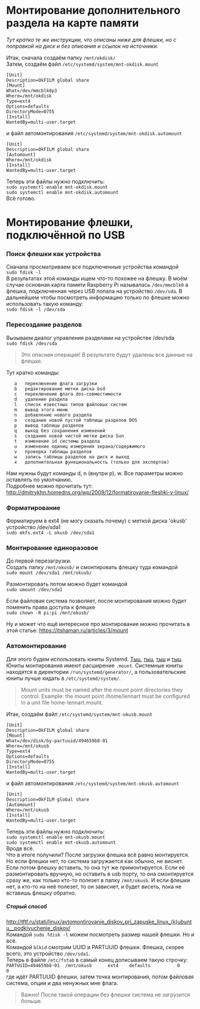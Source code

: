 # Монтирование дополнительного раздела на карте памяти

_Тут кратко те же инструкции, что описаны ниже для флешки, но с поправкой на диск и без описания и ссылок на источники._  

Итак, сначала создаём папку `/mnt/okdisk/`  
Затем, создаём файл `/etc/systemd/system/mnt-okdisk.mount`  
```
[Unit]
Description=OkFILM global share
[Mount]
What=/dev/mmcblk0p3
Where=/mnt/okdisk
Type=ext4
Options=defaults
DirectoryMode=0755
[Install]
WantedBy=multi-user.target
```
и файл автомонтирования `/etc/systemd/system/mnt-okdisk.automount`  
```
[Unit]
Description=OkFILM global share
[Automount]
Where=/mnt/okdisk
[Install]
WantedBy=multi-user.target
```
Теперь эти файлы нужно подключить:  
`sudo systemctl enable mnt-okdisk.mount`  
`sudo systemctl enable mnt-okdisk.automount`  
Всё готово.

# Монтирование флешки, подключённой по USB

### Поиск флешки как устройства
Сначала просматриваем все подключенные устройства командой  
`sudo fdisk -l`  
В результатах этой команды ищем что-то похожее на флешку. В моём случае основная карта памяти Raspberry Pi называлась `/dev/mmcblk0` а флешка, подключенная через USB попала на устройство `/dev/sda`. В дальнейшем чтобы посмотреть информацию только по флешке можно использовать такую команду:  
`sudo fdisk -l /dev/sda`

### Пересоздание разделов
Вызываем диалог управления разделами на устройстве /dev/sda  
`sudo fdisk /dev/sda`
> Это опасная операция! В результате будут удалены все данные на флешке.

Тут кратко команды:
```
   a   переключение флага загрузки  
   b   редактирование метки диска bsd  
   c   переключение флага dos-совместимости  
   d   удаление раздела  
   l   список известных типов файловых систем  
   m   вывод этого меню  
   n   добавление нового раздела  
   o   создание новой пустой таблицы разделов DOS  
   p   вывод таблицы разделов  
   q   выход без сохранения изменений  
   s   создание новой чистой метки диска Sun  
   t   изменение id системы раздела  
   u   изменение единиц измерения экрана/содержимого  
   v   проверка таблицы разделов  
   w   запись таблицы разделов на диск и выход  
   x   дополнительная функциональность (только для экспертов)
```
Нам нужны будут команды d, n (внутри p), w. Все параметры можно оставлять по умолчанию.  
Подробнее можно прочитать тут: http://dmitrykhn.homedns.org/wp/2009/12/formatirovanie-fleshki-v-linux/

### Форматирование
Форматируем в ext4 (не могу сказать почему) с меткой диска 'okusb' устройство /dev/sda1  
`sudo mkfs.ext4 -L okusb /dev/sda1`

### Монтирование единоразовое
До первой перезагрузки.  
Создать папку `/mnt/okusb/` и смонтировать флешку туда командой  
`sudo mount /dev/sda1 /mnt/okusb/`  

Размонтировать потом можно будет командой  
`sudo umount /dev/sda1`

Если файловая система позволяет, после монтирования можно будет поменять права доступа к флешке  
`sudo chown -R pi:pi /mnt/okusb/`

Ну и может что ещё интересное про монтирование можно прочитать в этой статье: https://itshaman.ru/articles/3/mount

### Автомонтирование
Для этого будем использовать юниты Systemd. [Тыц](https://habr.com/ru/post/331240/), [тыц](https://dev.to/adarshkkumar/mount-a-volume-using-systemd-1h2f), [тыц](http://yar4e-it.blogspot.com/2014/09/systemd-mount-cifs.html) и [тыц](https://habr.com/ru/company/southbridge/blog/255845/).  
Юниты монтирования имеют расширение `.mount`. Системные юниты находятся в директории `/run/systemd/generator/`, а пользовательские юниты лучше кидать в `/etc/systemd/system/`.  
> Mount units must be named after the mount point directories they control. Example: the mount point /home/lennart must be configured in a unit file home-lennart.mount.

Итак, создаём файл `/etc/systemd/system/mnt-okusb.mount`  
```
[Unit]
Description=OkFILM global share
[Mount]
What=/dev/disk/by-partuuid/494659b8-01
Where=/mnt/okusb
Type=ext4
Options=defaults
DirectoryMode=0755
[Install]
WantedBy=multi-user.target
```
и файл автомонтирования `/etc/systemd/system/mnt-okusb.automount`  
```
[Unit]
Description=OkFILM global share
[Automount]
Where=/mnt/okusb
[Install]
WantedBy=multi-user.target
```
Теперь эти файлы нужно подключить:  
`sudo systemctl enable mnt-okusb.mount`  
`sudo systemctl enable mnt-okusb.automount`  
Вроде всё.  
Что в итоге получили? После загрузки флешка всё равно монтируется. Но если флешки нет, то система загружается как обычно, не виснет. Если потом флешку вставить, то она тут же примонтируется. Если её размонтировать вручную, но оставить в usb порту, то она смонтируется сразу же, как только кто-то полезет в папку `/mnt/okusb`. И если флешки нет, а кто-то на неё полезет, то он зависнет, и будет висеть, пока не вставишь флешку обратно.  

##### Старый способ
http://tftf.ru/stati/linux/avtomontirovanie_diskov_pri_zapuske_linux_(k)ubuntu__podklyuchenie_diskov/  
Командой `sudo fdisk -l` можем посмотреть размер нашей флешки. Но и всё.  
Командой `blkid` смотрим UUID и PARTUUID флешки. Флешка, скорее всего, это устройство `/dev/sda1`.  
Теперь в файле `/etc/fstab` в самый конец дописываем такую строчку:  
`PARTUUID=494659b8-01  /mnt/okusb      ext4    defaults          0       0`  
где идёт PARTUUID флешки, затем точка монтирования, потом файловая система, опции и два ненужных мне флага.  
> Важно! После такой операции без флешки система не загрузится больше.  
